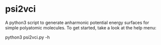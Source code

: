 # psi2vci
A python3 script to generate anharmonic potential energy surfaces for simple polyatomic molecules. To get started, take a look at the help menu:

python3 psi2vci.py -h
